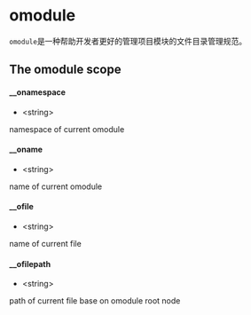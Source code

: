 # omodule
`omodule`是一种帮助开发者更好的管理项目模块的文件目录管理规范。

## The omodule scope

#### __onamespace
- &lt;string&gt;

namespace of current omodule

#### __oname
- &lt;string&gt;

name of current omodule

#### __ofile
- &lt;string&gt;

name of current file

#### __ofilepath
- &lt;string&gt;

path of current file base on omodule root node
